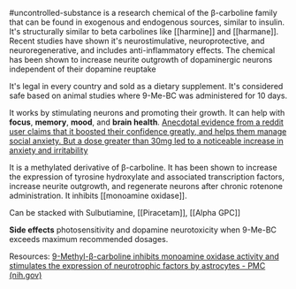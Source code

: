 #uncontrolled-substance 
is a research chemical of the β-carboline family that can be found in exogenous and endogenous sources, similar to insulin. It's structurally similar to beta carbolines like [[harmine]] and [[harmane]]. Recent studies have shown it's neurostimulative, neuroprotective, and neuroregenerative, and includes anti-inflammatory effects. The chemical has been shown to increase neurite outgrowth of dopaminergic neurons independent of their dopamine reuptake

It's legal in every country and sold as a dietary supplement. It's considered safe based on animal studies where 9-Me-BC was administered for 10 days.

It works by stimulating neurons and promoting their growth. 
It can help with **focus**, **memory**, **mood**, and **brain health**. [Anecdotal evidence from a reddit user claims that it boosted their confidence greatly, and helps them manage social anxiety. But a dose greater than 30mg led to a noticeable increase in anxiety and irritability](https://www.reddit.com/r/Nootropics/comments/dny54e/9mebc_review/)

It is a methylated derivative of β-carboline. It has been shown to increase the expression of tyrosine hydroxylate and associated transcription factors, increase neurite outgrowth, and regenerate neurons after chronic rotenone administration. It inhibits [[monoamine oxidase]]. 

Can be stacked with Sulbutiamine, [[Piracetam]], [[Alpha GPC]]

**Side effects**
photosensitivity and dopamine neurotoxicity when 9-Me-BC exceeds maximum recommended dosages. 

Resources:
[9-Methyl-β-carboline inhibits monoamine oxidase activity and stimulates the expression of neurotrophic factors by astrocytes - PMC (nih.gov)](https://www.ncbi.nlm.nih.gov/pmc/articles/PMC8592951/)
